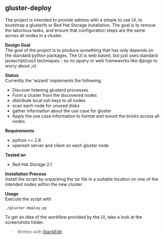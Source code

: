 gluster-deploy
--------------
The project is intended to provide admins with a simple to use UI, to bootstrap a glusterfs or Red Hat Storage installation. The goal is to remove the laborious tasks, and ensure that configuration steps are the same across all nodes in a cluster.

**Design Goal**  
The goal of the project is to produce something that has only depends on the standard python packages. The UI is web based, but just uses standard javascript/css3 techniques - so no jquery or web frameworks like django to worry about ;o)

**Status**  
Currently the 'wizard' implements the following;

 - Discover listening glusterd processes  
 - Form a cluster from the discovered nodes  
 - distribute local ssh keys to all nodes  
 - scan each node for unused disks  
 - gather information about the use case for gluster  
 - Apply the use case information to format and mount the bricks across all nodes

**Requirements**  
 - python >= 2.6  
 - openssh server and client on each gluster node

**Tested on**  
 - Red Hat Storage 2.1

**Installation Process**  
Install the script by unpacking the tar file in a suitable location on one of the intended nodes within the new cluster.

**Usage**  
Execute the script with

    ./gluster-deploy.py

To get an idea of the workflow provided by the UI, take a look at the screenshots folder.


> Written with [StackEdit](http://benweet.github.io/stackedit/).